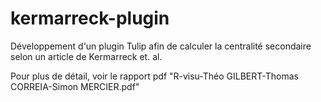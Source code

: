 # kermarreck-plugin
Développement d'un plugin Tulip afin de calculer la centralité secondaire selon un article de Kermarreck et. al.

Pour plus de détail, voir le rapport pdf "R-visu-Théo GILBERT-Thomas CORREIA-Simon MERCIER.pdf"